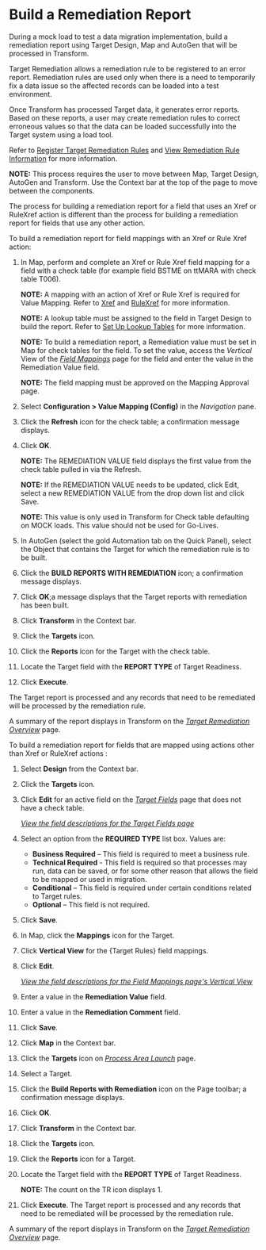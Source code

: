 # Build a Remediation Report

During a mock load to test a data migration implementation, build a
remediation report using Target Design, Map and AutoGen that will be
processed in Transform.

Target Remediation allows a remediation rule to be registered to an
error report. Remediation rules are used only when there is a need to
temporarily fix a data issue so the affected records can be loaded into
a test environment.

Once Transform has processed Target data, it generates error reports.
Based on these reports, a user may create remediation rules to correct
erroneous values so that the data can be loaded successfully into the
Target system using a load tool.

Refer to [Register Target Remediation
Rules](../../Transform/Use_Cases/Register_Target_Remediation_Rules.htm)
and [View Remediation Rule
Information](../../Transform/Use_Cases/View_Remediation_Rule_Information.htm)
for more information.

**NOTE:** This process requires the user to move between Map, Target
Design, AutoGen and Transform. Use the Context bar at the top of the
page to move between the components.

The process for building a remediation report for a field that uses an
Xref or RuleXref action is different than the process for building a
remediation report for fields that use any other action.

To build a remediation report for field mappings with an Xref or Rule
Xref action:

1.  In Map, perform and complete an Xref or Rule Xref field mapping for
    a field with a check table (for example field BSTME on ttMARA with
    check table T006).
    
    <span style="font-weight: bold;">NOTE:</span> A mapping with an
    action of Xref or Rule Xref is required for Value Mapping. Refer to
    [Xref](Xref.htm) and [RuleXref](Rule_Xref.htm) for more information.
    
    <span style="font-weight: bold;">NOTE:</span> A lookup table must be
    assigned to the field in Target Design to build the report. Refer to
    [Set Up Lookup
    Tables](../../Design/Use_Cases/Set_up_a_Simple_Lookup_Table.htm) for
    more information.
    
    <span style="font-weight: bold;">NOTE:</span> To build a remediation
    report, a Remediation value must be set in Map for check tables for
    the field. To set the value, access the
    <span style="font-style: italic;">Vertical</span> View of the
    <span style="font-style: italic;">[Field
    Mappings](../Page_Desc/Field_Mappings_H.htm)</span> page for the
    field and enter the value in the Remediation Value field.
    
    **NOTE:** The field mapping must be approved on the Mapping Approval
    page.

2.  Select **Configuration \> Value Mapping (Config)** in the
    *Navigation* pane.

3.  Click the **Refresh** icon for the check table; a confirmation
    message displays.

4.  Click **OK**.
    
    **NOTE:** The REMEDIATION VALUE field displays the first value from
    the check table pulled in via the Refresh.
    
    **NOTE:** If the REMEDIATION VALUE needs to be updated, click Edit,
    select a new REMEDIATION VALUE from the drop down list and click
    Save.
    
    <span style="font-weight: bold;">NOTE:</span> This value is only
    used in Transform for Check table defaulting on MOCK loads. This
    value should not be used for Go-Lives.

5.  In AutoGen (select the gold Automation tab on the Quick Panel),
    select the Object that contains the Target for which the remediation
    rule is to be built.

6.  Click the **BUILD REPORTS WITH REMEDIATION** icon; a confirmation
    message displays.

7.  Click **OK**;a message displays that the Target reports with
    remediation has been built.

8.  Click **Transform** in the Context bar.

9.  Click the **Targets** icon.

10. Click the **Reports** icon for the Target with the check table.

11. Locate the Target field with the **REPORT TYPE** of Target
    Readiness.

12. Click **Execute**.

The Target report is processed and any records that need to be
remediated will be processed by the remediation rule.

A summary of the report displays in Transform on the
<span style="font-style: italic;">[Target Remediation
Overview](../../Transform/Page_Desc/Target_Remediation_Overview.htm)</span>
page.

To build a remediation report for fields that are mapped using actions
other than Xref or RuleXref actions :

1.  Select **Design** from the Context bar.

2.  Click the <span style="font-weight: bold;">Targets</span> icon.

3.  Click **Edit** for an active field on the *[Target
    Fields](../../Design/Page_Desc/Target_Fields_H_Target_Design.htm)*
    page that does not have a check table.
    
    *[View the field descriptions for the Target Fields
    page](../../Design/Page_Desc/Target_Fields_H_Target_Design.htm)*

4.  Select an option from the **REQUIRED TYPE** list box. Values are:
    
      - <span class="listnumber" style="font-weight: bold;">Business
        Required</span> – This field is required to meet a business
        rule.
      - <span class="listnumber" style="font-weight: bold;">Technical
        Required</span> - This field is required so that processes may
        run, data can be saved, or for some other reason that allows the
        field to be mapped or used in
        migration.
      - <span class="listnumber" style="font-weight: bold;">Conditional</span>
        – This field is required under certain conditions related to
        Target
        rules.
      - <span class="listnumber" style="font-weight: bold;">Optional</span>
        – This field is not required.

5.  Click **Save**.

6.  In Map, click the **Mappings** icon for the Target.

7.  Click **Vertical View** for the {Target Rules} field mappings.

8.  Click **Edit**.
    
    *[View the field descriptions for the Field Mappings page's Vertical
    View](../Page_Desc/Field_Mappings_H.htm)*

9.  Enter a value in the **Remediation Value** field.

10. Enter a value in the **Remediation Comment** field.

11. Click **Save**.

12. Click **Map** in the Context bar.

13. Click the **Targets** icon on *[Process Area
    Launch](../Page_Desc/Process_Area_Launch_map.htm)* page.

14. Select a Target.

15. Click the **Build Reports with Remediation** icon on the Page
    toolbar; a confirmation message displays.

16. Click **OK**.

17. Click **Transform** in the Context bar.

18. Click the **Targets** icon.

19. Click the **Reports** icon for a Target.

20. Locate the Target field with the **REPORT TYPE** of Target
    Readiness.
    
    **NOTE:** The count on the TR icon displays 1.

21. Click **Execute**. The Target report is processed and any records
    that need to be remediated will be processed by the remediation
    rule.

A summary of the report displays in Transform on the *[Target
Remediation
Overview](../../Transform/Page_Desc/Target_Remediation_Overview.htm)*
page.
